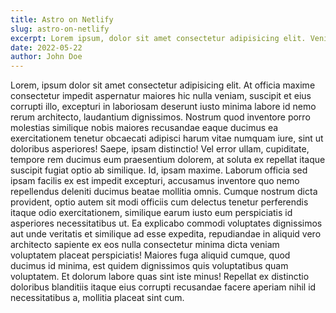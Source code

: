 ```yaml
---
title: Astro on Netlify
slug: astro-on-netlify
excerpt: Lorem ipsum, dolor sit amet consectetur adipisicing elit. Veniam natus, velit vero aperiam error fuga sint illo quibusdam expedita. Temporibus, facere veniam blanditiis deserunt reprehenderit obcaecati totam sunt vitae culpa?
date: 2022-05-22
author: John Doe
---
```


Lorem, ipsum dolor sit amet consectetur adipisicing elit. At officia maxime consectetur impedit aspernatur maiores hic nulla veniam, suscipit et eius corrupti illo, excepturi in laboriosam deserunt iusto minima labore id nemo rerum architecto, laudantium dignissimos. Nostrum quod inventore porro molestias similique nobis maiores recusandae eaque ducimus ea exercitationem tenetur obcaecati adipisci harum vitae numquam iure, sint ut doloribus asperiores! Saepe, ipsam distinctio! Vel error ullam, cupiditate, tempore rem ducimus eum praesentium dolorem, at soluta ex repellat itaque suscipit fugiat optio ab similique. Id, ipsam maxime. Laborum officia sed ipsam facilis ex est impedit excepturi, accusamus inventore quo nemo repellendus deleniti ducimus beatae mollitia omnis. Cumque nostrum dicta provident, optio autem sit modi officiis cum delectus tenetur perferendis itaque odio exercitationem, similique earum iusto eum perspiciatis id asperiores necessitatibus ut. Ea explicabo commodi voluptates dignissimos aut unde veritatis et similique ad esse expedita, repudiandae in aliquid vero architecto sapiente ex eos nulla consectetur minima dicta veniam voluptatem placeat perspiciatis! Maiores fuga aliquid cumque, quod ducimus id minima, est quidem dignissimos quis voluptatibus quam voluptatem. Et dolorum labore quas sint iste minus! Repellat ex distinctio doloribus blanditiis itaque eius corrupti recusandae facere aperiam nihil id necessitatibus a, mollitia placeat sint cum.

